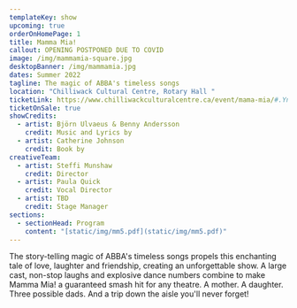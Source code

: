 ```yaml
---
templateKey: show
upcoming: true
orderOnHomePage: 1
title: Mamma Mia!
callout: OPENING POSTPONED DUE TO COVID
image: /img/mammamia-square.jpg
desktopBanner: /img/mammamia.jpg
dates: Summer 2022
tagline: The magic of ABBA's timeless songs
location: "Chilliwack Cultural Centre, Rotary Hall "
ticketLink: https://www.chilliwackculturalcentre.ca/event/mama-mia/#.YnapZS0ZOCR
ticketOnSale: true
showCredits:
  - artist: Björn Ulvaeus & Benny Andersson
    credit: Music and Lyrics by
  - artist: Catherine Johnson
    credit: Book by
creativeTeam:
  - artist: Steffi Munshaw
    credit: Director
  - artist: Paula Quick
    credit: Vocal Director
  - artist: TBD
    credit: Stage Manager
sections:
  - sectionHead: Program
    content: "[static/img/mm5.pdf](static/img/mm5.pdf)"
---
```

The story-telling magic of ABBA's timeless songs propels this enchanting tale of love, laughter and friendship, creating an unforgettable show. A large cast, non-stop laughs and explosive dance numbers combine to make Mamma Mia! a guaranteed smash hit for any theatre. A mother. A daughter. Three possible dads. And a trip down the aisle you'll never forget!